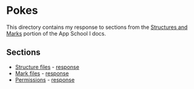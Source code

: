 # Pokes

This directory contains my response to sections from the [Structures and Marks](https://docs.urbit.org/courses/app-school/7-sur-and-marks) portion of the App School I docs.


## Sections

* [Structure files](https://docs.urbit.org/courses/app-school/7-sur-and-marks#sur) - [response](./structure-files/README.md)
* [Mark files](https://docs.urbit.org/courses/app-school/7-sur-and-marks#mark-files) - [response](./mark-files/README.md)
* [Permissions](https://docs.urbit.org/courses/app-school/7-sur-and-marks#permissions) - [response](./permissions/README.md)